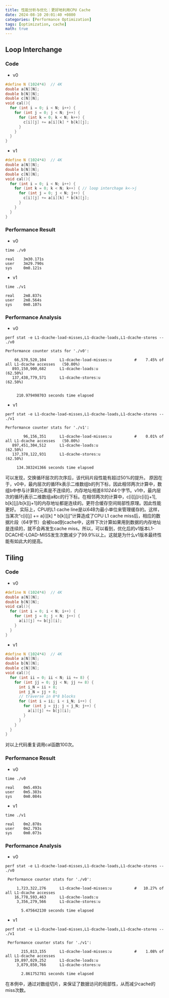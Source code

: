 ```yaml
---
title: 性能分析与优化：更好地利用CPU Cache
date: 2024-08-10 20:01:40 +0800
categories: [Performance Optimization]
tags: [optimization, cache]
math: true
---
```

## Loop Interchange
### Code
* v0
```c
#define N (1024*4)  // 4K
double a[N][N];
double b[N][N];
double c[N][N];
void cal(){
  for (int i = 0; i < N; i++) {
    for (int j = 0; j < N; j++) {
      for (int k = 0; k < N; k++) {
        c[i][j] += a[i][k] * b[k][j];
      }
    }
  }
}
```

* v1
```c
#define N (1024*4)  // 4K
double a[N][N];
double b[N][N];
double c[N][N];
void cal(){
  for (int i = 0; i < N; i++) {
    for (int k = 0; k < N; k++) { // loop interchage k<->j
      for (int j = 0; j < N; j++) {
        c[i][j] += a[i][k] * b[k][j];
      }
    }
  }
}
```
### Performance Result
* v0
```
time ./v0

real    3m30.171s
user    3m29.790s
sys     0m0.121s
```

* v1
```
time ./v1

real    2m8.837s
user    2m8.564s
sys     0m0.107s
```
### Performance Analysis
* v0
```
perf stat -e L1-dcache-load-misses,L1-dcache-loads,L1-dcache-stores -- ./v0

Performance counter stats for './v0':

    66,570,520,104      L1-dcache-load-misses:u          #    7.45% of all L1-dcache accesses   (50.00%)
   893,150,900,682      L1-dcache-loads:u                                                       (62.50%)
   137,438,779,571      L1-dcache-stores:u                                                      (62.50%)


     210.979498703 seconds time elapsed
```

* v1
```
perf stat -e L1-dcache-load-misses,L1-dcache-loads,L1-dcache-stores -- ./v1

Performance counter stats for './v1':

        96,156,351      L1-dcache-load-misses:u          #    0.01% of all L1-dcache accesses   (50.00%)
   897,451,304,512      L1-dcache-loads:u                                                       (62.50%)
   137,378,122,931      L1-dcache-stores:u                                                      (62.50%)

     134.383241366 seconds time elapsed
```

可以发现，交换循环层次的次序后，该代码片段性能有超过50%的提升。
原因在于，v0中，最内层次的循环k表示二维数组b的列下标，因此相邻两次计算中，数组b中参与计算的元素是不连续的，内存地址相差8*1024*4个字节。v1中，最内层次的循环j表示二维数组a和c的行下标。在相邻两次的计算中，c[i][j]/c[i][j+1], b[k][j]/b[k][j+1]的内存地址都是连续的。更符合缓存空间局部性原理。因此性能更好。
实际上，CPU的L1 cache line是以64B为最小单位来管理缓存的。这样，当某次“c[i][j] += a[i][k] * b[k][j]”计算造成了CPU L1 cache miss后，相应的数据片段（64字节）会被load到cache中，这样下次计算如果用到数据的内存地址是连续的，就不会再发生cache miss。所以，可以看到，优化后的v1版本L1-DCACHE-LOAD-MISS发生次数减少了99.9%以上。这就是为什么v1版本最终性能有如此大的提高。

## Tiling
### Code
* v0
```c
#define N (1024*4)  // 4K
double a[N][N];
double b[N][N];
void cal(){
  for (int i = 0; i < N; i++) {
    for (int j = 0; j < N; j++) {
      a[i][j] += b[j][i];
    }
  }
}
```

* v1
```c
#define N (1024*4)  // 4K
double a[N][N];
double b[N][N];
double c[N][N];
void cal(){
  for (int ii = 0; ii < N; ii += 8) {
    for (int jj = 0; jj < N; jj += 8) {
      int i_N = ii + 8;
      int j_N = jj + 8;
      // traverse in 8*8 blocks
      for (int i = ii; i < i_N; i++) {
        for (int j = jj; j < j_N; j++) {
          a[i][j] += b[j][i];
        }
      }
    }
  }
}
```
对以上代码重复调用cal函数100次。
### Performance Result
* v0
```
time ./v0

real    0m5.493s
user    0m5.383s
sys     0m0.084s
```

* v1
```
time ./v1

real    0m2.878s
user    0m2.793s
sys     0m0.073s
```
### Performance Analysis
* v0
```
perf stat -e L1-dcache-load-misses,L1-dcache-loads,L1-dcache-stores -- ./v0

 Performance counter stats for './v0':

     1,723,322,276      L1-dcache-load-misses:u          #   10.27% of all L1-dcache accesses
    16,778,593,463      L1-dcache-loads:u
     3,356,279,566      L1-dcache-stores:u

       5.475642130 seconds time elapsed

```

* v1
```
perf stat -e L1-dcache-load-misses,L1-dcache-loads,L1-dcache-stores -- ./v1

 Performance counter stats for './v1':

       215,813,155      L1-dcache-load-misses:u          #    1.08% of all L1-dcache accesses
    19,897,029,252      L1-dcache-loads:u
     3,879,850,766      L1-dcache-stores:u

       2.861752781 seconds time elapsed

```
在本例中，通过对数组切片，来保证了数据访问的局部性，从而减少cache的miss次数。
